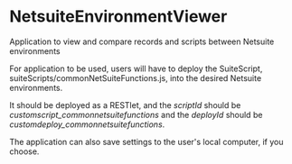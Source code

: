 # NetsuiteEnvironmentViewer
Application to view and compare records and scripts between Netsuite environments

For application to be used, users will have to deploy the SuiteScript, suiteScripts/commonNetSuiteFunctions.js, into the desired Netsuite environments.

It should be deployed as a RESTlet, and the *scriptId* should be _customscript\_commonnetsuitefunctions_ and the *deployId* should be _customdeploy\_commonnetsuitefunctions_.

The application can also save settings to the user's local computer, if you choose.
